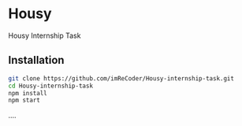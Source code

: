 # Housy 

Housy Internship Task 

## Installation




```bash
git clone https://github.com/imReCoder/Housy-internship-task.git
cd Housy-internship-task
npm install
npm start
```

....
